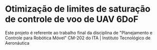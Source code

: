 # Otimização de limites de saturação de controle de voo de UAV 6DoF
Este projeto é referente ao trabalho final da disciplina de "Planejamento e Controle para Robótica Móvel" CM-202
do ITA | Instituto Tecnológico de Aeronáutica
